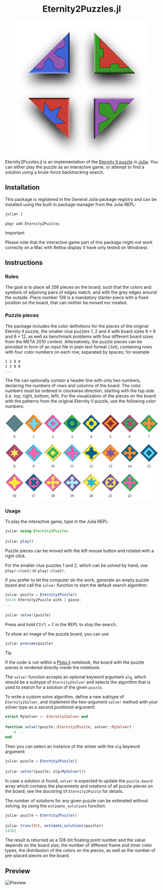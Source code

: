 <p>
  <h1 align="center">Eternity2Puzzles.jl</h1>
</p>

<p align="center">
  <img src="svg/logo.svg">
</p>

Eternity2Puzzles.jl is an implementation of the [Eternity II puzzle](https://en.wikipedia.org/wiki/Eternity_II_puzzle) in [Julia](https://julialang.org/).
You can either play the puzzle as an interactive game, or attempt to find a solution using a brute-force backtracking search.


## Installation

This package is registered in the General Julia package registry and can be installed using the built-in package manager from the Julia REPL:

```
julia> ]

pkg> add Eternity2Puzzles
```

> [!IMPORTANT]
> Please note that the interactive game part of this package might not work correctly on a Mac with Retina display (I have only tested on Windows).


## Instructions

### Rules

The goal is to place all 256 pieces on the board, such that the colors and symbols of adjoining pairs of edges match, and with the grey edges around the outside.
Piece number 139 is a mandatory starter-piece with a fixed position on the board, that can neither be moved nor rotated.

### Puzzle pieces

The package includes the color definitions for the pieces of the original Eternity II puzzle, the smaller clue puzzles 1, 2 and 4 with board sizes $6\times 6$ and $6\times 12$, as well as benchmark problems with four different board sizes from the META 2010 contest.
Alternatively, the puzzle pieces can be provided in form of an input file in plain text format (*.txt*), containing rows with four color numbers on each row, separated by spaces; for example

```
1 2 0 0
1 3 0 0
...
```

The file can optionally contain a header line with only two numbers, declaring the numbers of rows and columns of the board.
The color numbers must be ordered in clockwise direction, starting with the top side (i.e. top, right, bottom, left).
For the visualization of the pieces on the board with the patterns from the original Eternity II puzzle, use the following color numbers:

![Color numbers](svg/colors_preview.svg)

### Usage

To play the interactive game, type in the Julia REPL:

```julia
julia> using Eternity2Puzzles

julia> play()
```

Puzzle pieces can be moved with the left mouse button and rotated with a right click.

For the smaller clue puzzles 1 and 2, which can be solved by hand, use `play(:clue1)` or `play(:clue2)`.

If you prefer to let the computer do the work, generate an empty puzzle board and call the `solve!` function to start the default search algorithm:

```julia
julia> puzzle = Eternity2Puzzle()
16×16 Eternity2Puzzle with 1 piece:
...

julia> solve!(puzzle)
```

Press and hold <kbd>Ctrl</kbd> + <kbd>C</kbd> in the REPL to stop the search.

To show an image of the puzzle board, you can use

```julia
julia> preview(puzzle)
```

> [!TIP]
> If the code is run within a [Pluto.jl](https://juliahub.com/ui/Packages/General/Pluto) notebook, the board with the puzzle pieces is rendered directly inside the notebook.

The `solve!` function accepts an optional keyword argument `alg`, which should be a subtype of `Eternity2Solver` and selects the algorithm that is used to search for a solution of the given `puzzle`.

To write a custom solve algorithm, define a new subtype of `Eternity2Solver`, and implement the two-argument `solve!` method with your solver type as a second *positional* argument:

```julia
struct MySolver <: Eternity2Solver end

function solve!(puzzle::Eternity2Puzzle, solver::MySolver)
    # ...
end
```

Then you can select an instance of the solver with the `alg` keyword argument:

```julia
julia> puzzle = Eternity2Puzzle()

julia> solve!(puzzle; alg=MySolver())
```

In case a solution is found, `solve!` is expected to update the `puzzle.board` array which contains the placements and rotations of all puzzle pieces on the board; see the docstring of `Eternity2Puzzle` for details.

The number of solutions for any given puzzle can be estimated without solving, by using the `estimate_solutions` function:

```julia
julia> puzzle = Eternity2Puzzle()

julia> trunc(Int, estimate_solutions(puzzle))
14702
```

The result is returned as a 128-bit floating point number and the value depends on the board size, the number of different frame and inner color types, the distribution of the colors on the pieces, as well as the number of pre-placed pieces on the board.


## Preview

![Preview](img/preview.png)
